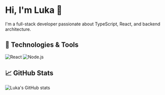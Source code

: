 # Hi, I'm Luka 👋

I'm a full-stack developer passionate about TypeScript, React, and backend architecture.

## 🔧 Technologies & Tools
![React](https://img.shields.io/badge/-React-61DAFB?logo=react&logoColor=white&style=for-the-badge)
![Node.js](https://img.shields.io/badge/-Node.js-339933?logo=node.js&logoColor=white&style=for-the-badge)

## 📈 GitHub Stats
![Luka's GitHub stats](https://github-readme-stats.vercel.app/api?username=LukaG95&show_icons=true&theme=default)
